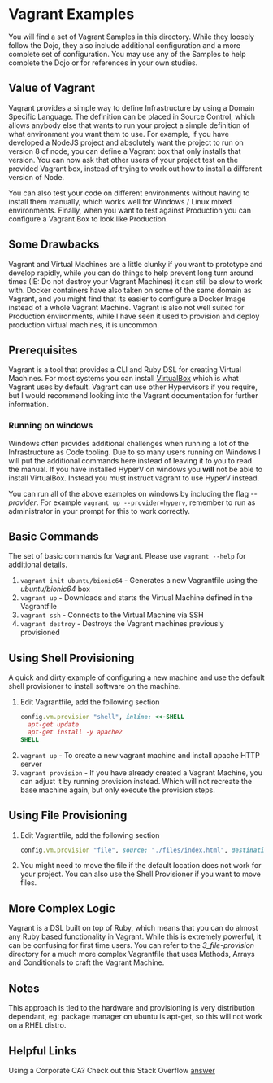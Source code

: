 # Vagrant Examples

You will find a set of Vagrant Samples in this directory. While they loosely follow
the Dojo, they also include additional configuration and a more complete set of
configuration. You may use any of the Samples to help complete the Dojo or for
references in your own studies.

## Value of Vagrant

Vagrant provides a simple way to define Infrastructure by using a Domain Specific Language. The
definition can be placed in Source Control, which allows anybody else that wants to run your 
project a simple definition of what environment you want them to use. For example, if you
have developed a NodeJS project and absolutely want the project to run on version 8 of
node, you can define a Vagrant box that only installs that version. You can now ask that other
users of your project test on the provided Vagrant box, instead of trying to work out how to
install a different version of Node.

You can also test your code on different environments without having to install them manually,
which works well for Windows / Linux mixed environments. Finally, when you want to test against
Production you can configure a Vagrant Box to look like Production.

## Some Drawbacks

Vagrant and Virtual Machines are a little clunky if you want to prototype and develop rapidly,
while you can do things to help prevent long turn around times (IE: Do not destroy your Vagrant Machines)
it can still be slow to work with. Docker containers have also taken on some of the same domain
as Vagrant, and you might find that its easier to configure a Docker Image instead of a whole
Vagrant Machine. Vagrant is also not well suited for Production environments, while I have seen it 
used to provision and deploy production virtual machines, it is uncommon.

## Prerequisites

Vagrant is a tool that provides a CLI and Ruby DSL for creating Virtual Machines.
For most systems you can install [VirtualBox](https://www.virtualbox.org/) which
is what Vagrant uses by default. Vagrant can use other Hypervisors if you require,
but I would recommend looking into the Vagrant documentation for further information.

### Running on windows

Windows often provides additional challenges when running a lot of the Infrastructure
as Code tooling. Due to so many users running on Windows I will put the additional commands
here instead of leaving it to you to read the manual. If you have installed HyperV on windows
you **will** not be able to install VirtualBox. Instead you must instruct vagrant to use
HyperV instead.

You can run all of the above examples on windows by including the flag _--provider_.
For example `vagrant up --provider=hyperv`, remember to run as administrator in your prompt for
this to work correctly.

## Basic Commands

The set of basic commands for Vagrant. Please use `vagrant --help` for additional
details.

1. `vagrant init ubuntu/bionic64` - Generates a new Vagrantfile using the *ubuntu/bionic64* box
2. `vagrant up` - Downloads and starts the Virtual Machine defined in the Vagrantfile
3. `vagrant ssh` - Connects to the Virtual Machine via SSH
4. `vagrant destroy` - Destroys the Vagrant machines previously provisioned

## Using Shell Provisioning

A quick and dirty example of configuring a new machine and use the default shell
provisioner to install software on the machine.

1. Edit Vagrantfile, add the following section
   ```Ruby
   config.vm.provision "shell", inline: <<-SHELL
     apt-get update
     apt-get install -y apache2
   SHELL
   ```
2. `vagrant up` - To create a new vagrant machine and install apache HTTP server
3. `vagrant provision` - If you have already created a Vagrant Machine, you can adjust
                         it by running provision instead. Which will not recreate the
                         base machine again, but only execute the provision steps.

## Using File Provisioning

1. Edit Vagrantfile, add the following section
   ```Ruby
   config.vm.provision "file", source: "./files/index.html", destination: "index.html"
   ```
2. You might need to move the file if the default location does not work for your
   project. You can also use the Shell Provisioner if you want to move files.

## More Complex Logic

Vagrant is a DSL built on top of Ruby, which means that you can do almost any
Ruby based functionality in Vagrant. While this is extremely powerful, it can
be confusing for first time users. You can refer to the _3_file-provision_ directory for
a much more complex Vagrantfile that uses Methods, Arrays and Conditionals to
craft the Vagrant Machine.

## Notes

This approach is tied to the hardware and provisioning is very distribution dependant,
eg: package manager on ubuntu is apt-get, so this will not work on a RHEL distro.

## Helpful Links

Using a Corporate CA? Check out this Stack Overflow [answer](https://stackoverflow.com/questions/45475023/configuring-vagrant-ca-certificates)
